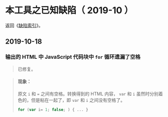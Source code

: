 <link rel="stylesheet" href="../../node_modules/@wulechuan/css-stylus-markdown-themes/dist/css/wulechuan-styles-for-html-via-markdown--vscode.default.min.css">


# 本工具之已知缺陷（ 2019-10 ）

返回《[缺陷索引](./索引.md)》。

## 2019-10-18

### 输出的 HTML 中 JavaScript 代码块中 `for` 循环遗漏了空格

> 已修复。

> #### 现象：
>
> 原文 `i` 和 `=` 之间有空格。转换得到的 HTML 内容， `var` 和 `i` 虽然时分别着色的，但是粘在一起了，即 `var` 和 `i` 之间没有空格了。
>
> ```js
> for (var i= 1; false; ) { ... }
> ```
